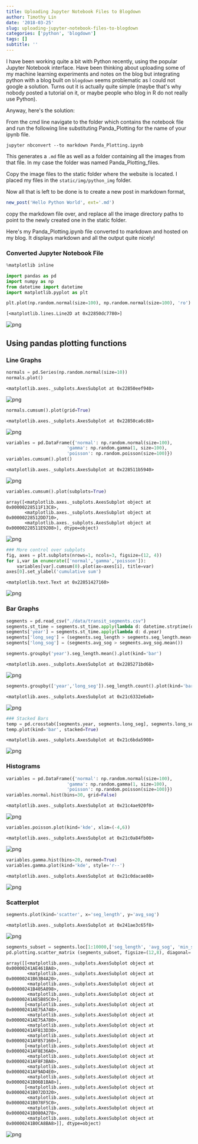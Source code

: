 ```yaml
---
title: Uploading Jupyter Notebook Files to Blogdown
author: Timothy Lin
date: '2018-03-25'
slug: uploading-jupyter-notebook-files-to-blogdown
categories: ['python', 'blogdown']
tags: []
subtitle: ''
---
```


I have been working quite a bit with Python recently, using the popular Jupyter Notebook interface. Have been thinking about uploading some of my machine learning experiments and notes on the blog but integrating python with a blog built on `blogdown` seems problematic as I could not google a solution. Turns out it is actually quite simple (maybe that's why nobody posted a tutorial on it, or maybe people who blog in R do not really use Python).

Anyway, here's the solution: 

From the cmd line navigate to the folder which contains the notebook file and run the following line substituting Panda_Plotting for the name of your ipynb file.

```
jupyter nbconvert --to markdown Panda_Plotting.ipynb
```

This generates a `.md` file as well as a folder containing all the images from that file. In my case the folder was named Panda_Plotting_files.  

Copy the image files to the static folder where the website is located. I placed my files in the `static/img/python_img` folder. 

Now all that is left to be done is to create a new post in markdown format, 

```r
new_post('Hello Python World', ext='.md')
```

copy the markdown file over, and replace all the image directory paths to point to the newly created one in the static folder.  

Here's my Panda_Plotting.ipynb file converted to markdown and hosted on my blog. It displays markdown and all the output quite nicely!

### Converted Jupyter Notebook File

```python
%matplotlib inline

import pandas as pd
import numpy as np
from datetime import datetime
import matplotlib.pyplot as plt
```


```python
plt.plot(np.random.normal(size=100), np.random.normal(size=100), 'ro')
```




    [<matplotlib.lines.Line2D at 0x22850dc7780>]




![png](/img/python_img/Panda_Plotting_1_1.png)


## Using pandas plotting functions
### Line Graphs


```python
normals = pd.Series(np.random.normal(size=10))
normals.plot()
```




    <matplotlib.axes._subplots.AxesSubplot at 0x22850eef940>




![png](/img/python_img/Panda_Plotting_3_1.png)



```python
normals.cumsum().plot(grid=True)
```




    <matplotlib.axes._subplots.AxesSubplot at 0x22850ca6c88>




![png](/img/python_img/Panda_Plotting_4_1.png)



```python
variables = pd.DataFrame({'normal': np.random.normal(size=100), 
                       'gamma': np.random.gamma(1, size=100), 
                       'poisson': np.random.poisson(size=100)})
variables.cumsum().plot()
```




    <matplotlib.axes._subplots.AxesSubplot at 0x228511b5940>




![png](/img/python_img/Panda_Plotting_5_1.png)



```python
variables.cumsum().plot(subplots=True)
```




    array([<matplotlib.axes._subplots.AxesSubplot object at 0x00000228511F13C8>,
           <matplotlib.axes._subplots.AxesSubplot object at 0x00000228512DD710>,
           <matplotlib.axes._subplots.AxesSubplot object at 0x00000228511E9208>], dtype=object)




![png](/img/python_img/Panda_Plotting_6_1.png)



```python
### More control over subplots
fig, axes = plt.subplots(nrows=1, ncols=3, figsize=(12, 4))
for i,var in enumerate(['normal','gamma','poisson']):
    variables[var].cumsum(0).plot(ax=axes[i], title=var)
axes[0].set_ylabel('cumulative sum')
```




    <matplotlib.text.Text at 0x22851427160>




![png](/img/python_img/Panda_Plotting_7_1.png)


### Bar Graphs


```python
segments = pd.read_csv("./data/transit_segments.csv")
segments.st_time = segments.st_time.apply(lambda d: datetime.strptime(d, '%m/%d/%y %H:%M'))
segments['year'] = segments.st_time.apply(lambda d: d.year)
segments['long_seg'] = (segments.seg_length > segments.seg_length.mean())
segments['long_sog'] = (segments.avg_sog > segments.avg_sog.mean())
```


```python
segments.groupby('year').seg_length.mean().plot(kind='bar')
```




    <matplotlib.axes._subplots.AxesSubplot at 0x2285271bd68>




![png](/img/python_img/Panda_Plotting_10_1.png)



```python
segments.groupby(['year','long_seg']).seg_length.count().plot(kind='bar')
```




    <matplotlib.axes._subplots.AxesSubplot at 0x21c6332e6a0>




![png](/img/python_img/Panda_Plotting_11_1.png)



```python
### Stacked Bars
temp = pd.crosstab([segments.year, segments.long_seg], segments.long_sog)
temp.plot(kind='bar', stacked=True)
```




    <matplotlib.axes._subplots.AxesSubplot at 0x21c6bda5908>




![png](/img/python_img/Panda_Plotting_12_1.png)


### Histograms


```python
variables = pd.DataFrame({'normal': np.random.normal(size=100), 
                       'gamma': np.random.gamma(1, size=100), 
                       'poisson': np.random.poisson(size=100)})
variables.normal.hist(bins=30, grid=False)
```




    <matplotlib.axes._subplots.AxesSubplot at 0x21c4ae920f0>




![png](/img/python_img/Panda_Plotting_14_1.png)



```python
variables.poisson.plot(kind='kde', xlim=(-4,6))
```




    <matplotlib.axes._subplots.AxesSubplot at 0x21c0a84fb00>




![png](/img/python_img/Panda_Plotting_15_1.png)



```python
variables.gamma.hist(bins=20, normed=True)
variables.gamma.plot(kind='kde', style='r--')
```




    <matplotlib.axes._subplots.AxesSubplot at 0x21c0dacae80>




![png](/img/python_img/Panda_Plotting_16_1.png)


### Scatterplot


```python
segments.plot(kind='scatter', x='seg_length', y='avg_sog')
```




    <matplotlib.axes._subplots.AxesSubplot at 0x241ae3c65f8>




![png](/img/python_img/Panda_Plotting_18_1.png)



```python
segments_subset = segments.loc[1:10000,['seg_length', 'avg_sog', 'min_sog', 'max_sog']]
pd.plotting.scatter_matrix (segments_subset, figsize=(12,8), diagonal='kde')
```




    array([[<matplotlib.axes._subplots.AxesSubplot object at 0x00000241AE461BA8>,
            <matplotlib.axes._subplots.AxesSubplot object at 0x00000241B63B4A20>,
            <matplotlib.axes._subplots.AxesSubplot object at 0x00000241B405A898>,
            <matplotlib.axes._subplots.AxesSubplot object at 0x00000241AE5B85C0>],
           [<matplotlib.axes._subplots.AxesSubplot object at 0x00000241AE75A748>,
            <matplotlib.axes._subplots.AxesSubplot object at 0x00000241AE75A780>,
            <matplotlib.axes._subplots.AxesSubplot object at 0x00000241AF813D30>,
            <matplotlib.axes._subplots.AxesSubplot object at 0x00000241AF857160>],
           [<matplotlib.axes._subplots.AxesSubplot object at 0x00000241AF8E36A0>,
            <matplotlib.axes._subplots.AxesSubplot object at 0x00000241AF8F3BA8>,
            <matplotlib.axes._subplots.AxesSubplot object at 0x00000241AF9AD4E0>,
            <matplotlib.axes._subplots.AxesSubplot object at 0x00000241B06B1BA8>],
           [<matplotlib.axes._subplots.AxesSubplot object at 0x00000241B072D320>,
            <matplotlib.axes._subplots.AxesSubplot object at 0x00000241B078F5C0>,
            <matplotlib.axes._subplots.AxesSubplot object at 0x00000241B080A278>,
            <matplotlib.axes._subplots.AxesSubplot object at 0x00000241B0CA8BA8>]], dtype=object)




![png](/img/python_img/Panda_Plotting_19_1.png)

